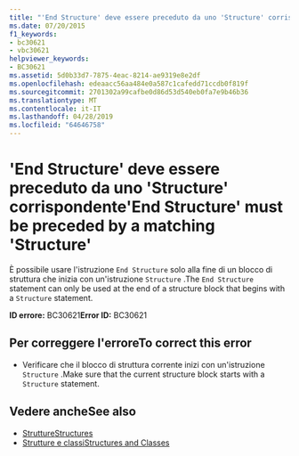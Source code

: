 ```yaml
---
title: "'End Structure' deve essere preceduto da uno 'Structure' corrispondente"
ms.date: 07/20/2015
f1_keywords:
- bc30621
- vbc30621
helpviewer_keywords:
- BC30621
ms.assetid: 5d0b33d7-7875-4eac-8214-ae9319e8e2df
ms.openlocfilehash: edeaacc56aa484e0a587c1cafedd71ccdb0f819f
ms.sourcegitcommit: 2701302a99cafbe0d86d53d540eb0fa7e9b46b36
ms.translationtype: MT
ms.contentlocale: it-IT
ms.lasthandoff: 04/28/2019
ms.locfileid: "64646758"
---
```

# <a name="end-structure-must-be-preceded-by-a-matching-structure"></a><span data-ttu-id="7d40e-102">'End Structure' deve essere preceduto da uno 'Structure' corrispondente</span><span class="sxs-lookup"><span data-stu-id="7d40e-102">'End Structure' must be preceded by a matching 'Structure'</span></span>
<span data-ttu-id="7d40e-103">È possibile usare l'istruzione `End Structure` solo alla fine di un blocco di struttura che inizia con un'istruzione `Structure` .</span><span class="sxs-lookup"><span data-stu-id="7d40e-103">The `End Structure` statement can only be used at the end of a structure block that begins with a `Structure` statement.</span></span>  
  
 <span data-ttu-id="7d40e-104">**ID errore:** BC30621</span><span class="sxs-lookup"><span data-stu-id="7d40e-104">**Error ID:** BC30621</span></span>  
  
## <a name="to-correct-this-error"></a><span data-ttu-id="7d40e-105">Per correggere l'errore</span><span class="sxs-lookup"><span data-stu-id="7d40e-105">To correct this error</span></span>  
  
- <span data-ttu-id="7d40e-106">Verificare che il blocco di struttura corrente inizi con un'istruzione `Structure` .</span><span class="sxs-lookup"><span data-stu-id="7d40e-106">Make sure that the current structure block starts with a `Structure` statement.</span></span>  
  
## <a name="see-also"></a><span data-ttu-id="7d40e-107">Vedere anche</span><span class="sxs-lookup"><span data-stu-id="7d40e-107">See also</span></span>

- [<span data-ttu-id="7d40e-108">Strutture</span><span class="sxs-lookup"><span data-stu-id="7d40e-108">Structures</span></span>](../../visual-basic/programming-guide/language-features/data-types/structures.md)
- [<span data-ttu-id="7d40e-109">Strutture e classi</span><span class="sxs-lookup"><span data-stu-id="7d40e-109">Structures and Classes</span></span>](../../visual-basic/programming-guide/language-features/data-types/structures-and-classes.md)
